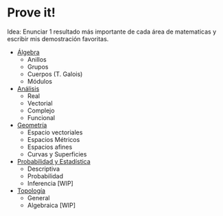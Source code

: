 # Prove it!

Idea: Enunciar 1 resultado más importante de cada área de matematicas y escribir mis demostración favoritas.

- [Álgebra](#Álgebra)
    - Anillos
    - Grupos
    - Cuerpos (T. Galois)
    - Módulos
- [Análisis](#Análisis)
    - Real
    - Vectorial
    - Complejo
    - Funcional
- [Geometría](#Geometría)
    - Espacio vectoriales
    - Espacios Métricos
    - Espacios afines
    - Curvas y Superficies
- [Probabilidad y Estadística](#Probabilidad-y-Estadística)
    - Descriptiva
    - Probabilidad
    - Inferencia [WIP]
- [Topología](#Topología)
    - General
    - Algebraica [WIP]
